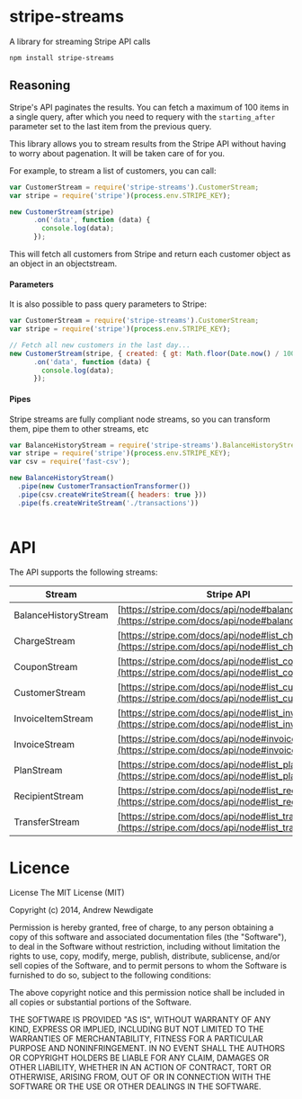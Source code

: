 # stripe-streams

A library for streaming Stripe API calls

```
npm install stripe-streams
```

## Reasoning

Stripe's API paginates the results. You can fetch a maximum of 100 items in a single query, after which you need to requery with the `starting_after` parameter set to the last item from the previous query. 

This library allows you to stream results from the Stripe API without having to worry about pagenation. It will be taken care of for you.

For example, to stream a list of customers, you can call:

```javascript
var CustomerStream = require('stripe-streams').CustomerStream;
var stripe = require('stripe')(process.env.STRIPE_KEY);

new CustomerStream(stripe)
      .on('data', function (data) {
        console.log(data);
      });
```

This will fetch all customers from Stripe and return each customer object as an object in an objectstream.

#### Parameters

It is also possible to pass query parameters to Stripe:

```javascript
var CustomerStream = require('stripe-streams').CustomerStream;
var stripe = require('stripe')(process.env.STRIPE_KEY);

// Fetch all new customers in the last day...
new CustomerStream(stripe, { created: { gt: Math.floor(Date.now() / 1000) - 86400 } })
      .on('data', function (data) {
        console.log(data);
      });
```

#### Pipes

Stripe streams are fully compliant node streams, so you can transform them, pipe them to other streams, etc

```javascript
var BalanceHistoryStream = require('stripe-streams').BalanceHistoryStream;
var stripe = require('stripe')(process.env.STRIPE_KEY);
var csv = require('fast-csv');

new BalanceHistoryStream()
  .pipe(new CustomerTransactionTransformer())
  .pipe(csv.createWriteStream({ headers: true }))
  .pipe(fs.createWriteStream('./transactions'))
  
```

# API

The API supports the following streams:

| Stream               | Stripe API |
|----------------------|---|
| BalanceHistoryStream | [https://stripe.com/docs/api/node#balance_history](https://stripe.com/docs/api/node#balance_history)  |
| ChargeStream         | [https://stripe.com/docs/api/node#list_charges](https://stripe.com/docs/api/node#list_charges)  |
| CouponStream         | [https://stripe.com/docs/api/node#list_coupons](https://stripe.com/docs/api/node#list_coupons)  |
| CustomerStream       | [https://stripe.com/docs/api/node#list_customers](https://stripe.com/docs/api/node#list_customers)  |
| InvoiceItemStream    | [https://stripe.com/docs/api/node#list_invoiceitems](https://stripe.com/docs/api/node#list_invoiceitems)  |
| InvoiceStream        | [https://stripe.com/docs/api/node#invoices](https://stripe.com/docs/api/node#invoices)  |
| PlanStream           | [https://stripe.com/docs/api/node#list_plans](https://stripe.com/docs/api/node#list_plans)  |
| RecipientStream      | [https://stripe.com/docs/api/node#list_recipients](https://stripe.com/docs/api/node#list_recipients)  |
| TransferStream       | [https://stripe.com/docs/api/node#list_transfers](https://stripe.com/docs/api/node#list_transfers)  |

# Licence

License
The MIT License (MIT)

Copyright (c) 2014, Andrew Newdigate

Permission is hereby granted, free of charge, to any person obtaining a copy
of this software and associated documentation files (the "Software"), to deal
in the Software without restriction, including without limitation the rights
to use, copy, modify, merge, publish, distribute, sublicense, and/or sell
copies of the Software, and to permit persons to whom the Software is
furnished to do so, subject to the following conditions:

The above copyright notice and this permission notice shall be included in all
copies or substantial portions of the Software.

THE SOFTWARE IS PROVIDED "AS IS", WITHOUT WARRANTY OF ANY KIND, EXPRESS OR
IMPLIED, INCLUDING BUT NOT LIMITED TO THE WARRANTIES OF MERCHANTABILITY,
FITNESS FOR A PARTICULAR PURPOSE AND NONINFRINGEMENT. IN NO EVENT SHALL THE
AUTHORS OR COPYRIGHT HOLDERS BE LIABLE FOR ANY CLAIM, DAMAGES OR OTHER
LIABILITY, WHETHER IN AN ACTION OF CONTRACT, TORT OR OTHERWISE, ARISING FROM,
OUT OF OR IN CONNECTION WITH THE SOFTWARE OR THE USE OR OTHER DEALINGS IN THE
SOFTWARE.


